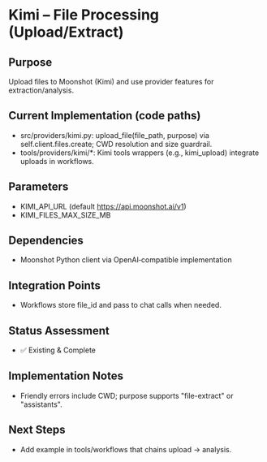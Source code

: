 # Kimi – File Processing (Upload/Extract)

## Purpose
Upload files to Moonshot (Kimi) and use provider features for extraction/analysis.

## Current Implementation (code paths)
- src/providers/kimi.py: upload_file(file_path, purpose) via self.client.files.create; CWD resolution and size guardrail.
- tools/providers/kimi/*: Kimi tools wrappers (e.g., kimi_upload) integrate uploads in workflows.

## Parameters
- KIMI_API_URL (default https://api.moonshot.ai/v1)
- KIMI_FILES_MAX_SIZE_MB

## Dependencies
- Moonshot Python client via OpenAI‑compatible implementation

## Integration Points
- Workflows store file_id and pass to chat calls when needed.

## Status Assessment
- ✅ Existing & Complete

## Implementation Notes
- Friendly errors include CWD; purpose supports "file-extract" or "assistants".

## Next Steps
- Add example in tools/workflows that chains upload → analysis.

